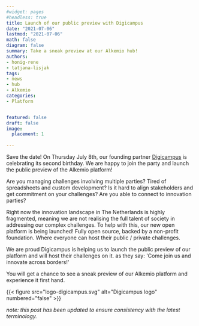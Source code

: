 ```yaml
---
#widget: pages
#headless: true
title: Launch of our public preview with Digicampus
date: "2021-07-06"
lastmod: "2021-07-06"
math: false
diagram: false
summary: Take a sneak preview at our Alkemio hub!
authors:
- honig-rene
- tatjana-lisjak
tags:
- news
- hub
- Alkemio
categories:
- Platform


featured: false
draft: false
image:
  placement: 1
  
---
```

Save the date! On Thursday July 8th, our founding partner [Digicampus](https://digicampus.tech/) is celebrating its second birthday. We are happy to join the party and launch the public preview of the Alkemio platform!

Are you managing challenges involving multiple parties? Tired of spreadsheets and custom development? Is it hard to align stakeholders and get commitment on your challenges? Are you able to connect to innovation parties?

Right now the innovation landscape in The Netherlands is highly fragmented, meaning we are not realising the full talent of society in addressing our complex challenges.
To help with this, our new open platform is being launched! Fully open source, backed by a non-profit foundation. Where everyone can host their public / private challenges.

We are proud Digicampus is helping us to launch the public preview of our platform and will host their challenges on it. as they say: 'Come join us and innovate across borders!'

You will get a chance to see a sneak preview of our Alkemio platform and experience it first hand.

{{< figure src="logo-digicampus.svg" alt="Digicampus logo" numbered="false" >}}

*note: this post has been updated to ensure consistency with the latest terminology.*


